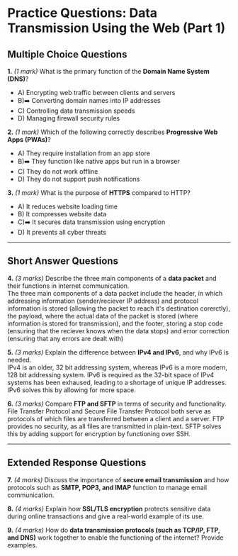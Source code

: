 # **Practice Questions: Data Transmission Using the Web (Part 1)**

## **Multiple Choice Questions**

**1.** *(1 mark)* What is the primary function of the **Domain Name System (DNS)**?  
   - A) Encrypting web traffic between clients and servers  
   - B)➡️ Converting domain names into IP addresses  
   - C) Controlling data transmission speeds  
   - D) Managing firewall security rules  

**2.** *(1 mark)* Which of the following correctly describes **Progressive Web Apps (PWAs)**?  
   - A) They require installation from an app store  
   - B)➡️ They function like native apps but run in a browser  
   - C) They do not work offline  
   - D) They do not support push notifications  

**3.** *(1 mark)* What is the purpose of **HTTPS** compared to HTTP?  
   - A) It reduces website loading time  
   - B) It compresses website data  
   - C)➡️ It secures data transmission using encryption  
   - D) It prevents all cyber threats  

---

## **Short Answer Questions**

**4.** *(3 marks)* Describe the three main components of a **data packet** and their functions in internet communication.  
The three main components of a data packet include the header, in which addressing information (sender/reciever IP address) and protocol information is stored (allowing the packet to reach it's destination corerctly), the payload, where the actual data of the packet is stored (where information is stored for transmission), and the footer, storing a stop code (ensuring that the reciever knows when the data stops) and error correction (ensuring that any errors are dealt with)

**5.** *(3 marks)* Explain the difference between **IPv4 and IPv6**, and why IPv6 is needed.  
IPv4 is an older, 32 bit addressing system, whereas IPv6 is a more modern, 128 bit addressing system. IPv6 is required as the 32-bit space of IPv4 systems has been exhaused, leading to a shortage of unique IP addresses. IPv6 solves this by allowing for more space. 

**6.** *(3 marks)* Compare **FTP and SFTP** in terms of security and functionality.  
File Transfer Protocol and Secure File Transfer Protocol both serve as protocols of which files are transferred between a client and a server. FTP provides no security, as all files are transmitted in plain-text. SFTP solves this by adding support for encryption by functioning over SSH. 

---

## **Extended Response Questions**

**7.** *(4 marks)* Discuss the importance of **secure email transmission** and how protocols such as **SMTP, POP3, and IMAP** function to manage email communication.  

**8.** *(4 marks)* Explain how **SSL/TLS encryption** protects sensitive data during online transactions and give a real-world example of its use.  

**9.** *(4 marks)* How do **data transmission protocols (such as TCP/IP, FTP, and DNS)** work together to enable the functioning of the internet? Provide examples.  

